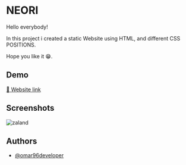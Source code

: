 
# NEORI
Hello everybody!  


In this project i created a static Website using HTML, and different CSS POSITIONS.
  


Hope you like it 😁.



## Demo

[🔗 Website link](https://zalandbool.netlify.app/)




## Screenshots

![zaland](https://user-images.githubusercontent.com/84162621/170792094-a710d3fe-a208-420d-b6ae-b7fa6d94e60f.png)



## Authors

- [@omar96developer](https://github.com/omar96developer)

